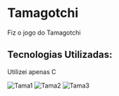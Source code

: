 # Tamagotchi
<p>
  Fiz o jogo do Tamagotchi 
</p>
<h2>
  Tecnologias Utilizadas:
</h2>
<p>
  Utilizei apenas C
</p>

![Tama1](https://user-images.githubusercontent.com/54481998/138605055-3c2d6101-2d29-488f-9b9d-acebb3dd0185.PNG)
![Tama2](https://user-images.githubusercontent.com/54481998/138605114-7d8e6cc0-83c0-4bec-bb53-63892eb3a324.PNG)
![Tama3](https://user-images.githubusercontent.com/54481998/138605120-4fe6bab0-203f-4573-8a70-9d66a7ce581c.PNG)
